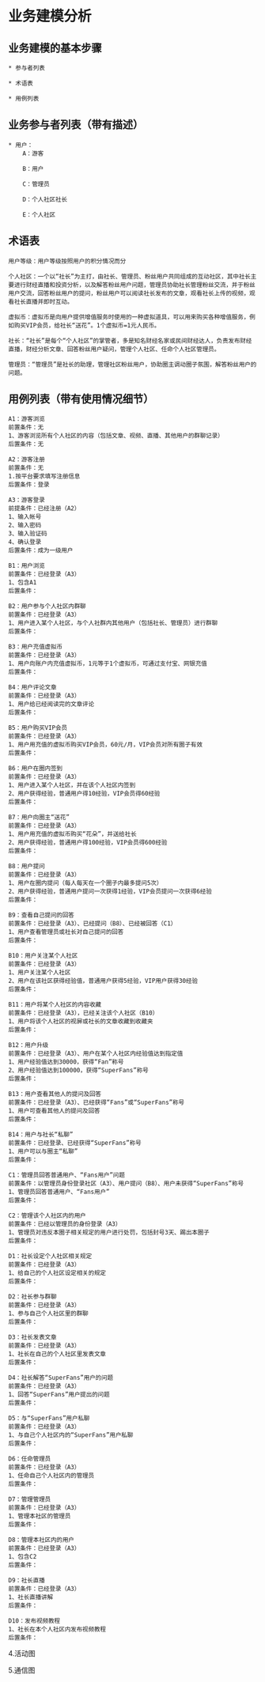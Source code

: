 ﻿# 业务建模分析

## 业务建模的基本步骤

	* 参与者列表

	* 术语表

	* 用例列表

## 业务参与者列表（带有描述）

	* 用户：
		A：游客

		B：用户

		C：管理员

		D：个人社区社长

		E：个人社区

## 术语表

	用户等级：用户等级按照用户的积分情况而分
		
	个人社区：一个以“社长”为主打，由社长、管理员、粉丝用户共同组成的互动社区，其中社长主要进行财经直播和投资分析，以及解答粉丝用户问题，管理员协助社长管理粉丝交流，并于粉丝用户交流，回答粉丝用户的提问，粉丝用户可以阅读社长发布的文章，观看社长上传的视频，观看社长直播并即时互动。

	虚拟币：虚拟币是向用户提供增值服务时使用的一种虚拟道具，可以用来购买各种增值服务，例如购买VIP会员，给社长“送花”。1个虚拟币=1元人民币。

	社长：“社长”是每个“个人社区”的掌管者，多是知名财经名家或民间财经达人，负责发布财经直播，财经分析文章、回答粉丝用户疑问，管理个人社区、任命个人社区管理员。

	管理员：“管理员”是社长的助理，管理社区粉丝用户，协助圈主调动圈子氛围，解答粉丝用户的问题。


## 用例列表（带有使用情况细节）
	
	A1：游客浏览
	前置条件：无
	1、游客浏览所有个人社区的内容（包括文章、视频、直播、其他用户的群聊记录）
	后置条件：无

	A2：游客注册
	前置条件：无
	1.按平台要求填写注册信息
	后置条件：登录

	A3：游客登录
	前提条件：已经注册（A2）
	1、输入帐号
	2、输入密码
	3、输入验证码
	4、确认登录
	后置条件：成为一级用户

	B1：用户浏览
	前置条件：已经登录（A3）
	1、包含A1
	后置条件：
	
	B2：用户参与个人社区内群聊
	前置条件：已经登录（A3）
	1、用户进入某个人社区，与个人社群内其他用户（包括社长、管理员）进行群聊
	后置条件：
	
	B3：用户充值虚拟币
	前置条件：已经登录（A3）
	1、用户向账户内充值虚拟币，1元等于1个虚拟币，可通过支付宝、网银充值
	后置条件：

	B4：用户评论文章
	前置条件：已经登录（A3）
	1、用户给已经阅读完的文章评论
	后置条件：
	
	B5：用户购买VIP会员
	前置条件：已经登录（A3）
	1、用户用充值的虚拟币购买VIP会员，60元/月，VIP会员对所有圈子有效
	后置条件：

	B6：用户在圈内签到
	前置条件：已经登录（A3）
	1、用户进入某个人社区，并在该个人社区内签到
	2、用户获得经验，普通用户得10经验，VIP会员得60经验
	后置条件：

	B7：用户向圈主“送花”
	前置条件：已经登录（A3）
	1、用户用充值的虚拟币购买“花朵”，并送给社长
	2、用户获得经验，普通用户得100经验，VIP会员得600经验
	后置条件：

	B8：用户提问
	前置条件：已经登录（A3）
	1、用户在圈内提问（每人每天在一个圈子内最多提问5次）
	2、用户获得经验，普通用户提问一次获得1经验，VIP会员提问一次获得6经验
	后置条件：
	
	B9：查看自己提问的回答
	前置条件：已经登录（A3）、已经提问（B8）、已经被回答（C1）
	1、用户查看管理员或社长对自己提问的回答
	后置条件：

	B10：用户关注某个人社区
	前置条件：已经登录（A3）
	1、用户关注某个人社区
	2、用户在该社区获得经验值，普通用户获得5经验，VIP用户获得30经验
	后置条件：

	B11：用户将某个人社区的内容收藏
	前置条件：已经登录（A3），已经关注该个人社区（B10）
	1、用户将该个人社区的视屏或社长的文章收藏到收藏夹
	后置条件：

	B12：用户升级
	前置条件：已经登录（A3）、用户在某个人社区内经验值达到指定值
	1、用户经验值达到30000，获得“Fan”称号
	2、用户经验值达到100000，获得“SuperFans”称号
	后置条件：

	B13：用户查看其他人的提问及回答
	前置条件：已经登录（A3）、已经获得“Fans”或“SuperFans”称号
	1、用户可查看其他人的提问及回答
	后置条件：

	B14：用户与社长“私聊”
	前置条件：已经登录、已经获得“SuperFans”称号
	1、用户可以与圈主“私聊”
	后置条件：

	C1：管理员回答普通用户、“Fans用户”问题
	前置条件：以管理员身份登录社区（A3）、用户提问（B8）、用户未获得“SuperFans”称号
	1、管理员回答普通用户、“Fans用户”
	后置条件：

	C2：管理该个人社区内的用户
	前置条件：已经以管理员的身份登录（A3）
	1、管理员对违反本圈子相关规定的用户进行处罚，包括封号3天、踢出本圈子
	后置条件：
	
	D1：社长设定个人社区相关规定
	前置条件：已经登录（A3）
	1、给自己的个人社区设定相关的规定
	后置条件：

	D2：社长参与群聊
	前置条件：已经登录（A3）
	1、参与自己个人社区里的群聊
	后置条件：

	D3：社长发表文章
	前置条件：已经登录（A3）
	1、社长在自己的个人社区里发表文章
	后置条件：

	D4：社长解答“SuperFans”用户的问题
	前置条件：已经登录（A3）
	1、回答“SuperFans”用户提出的问题
	后置条件：
	
	D5：与“SuperFans”用户私聊
	前置条件：已经登录（A3）
	1、与自己个人社区内的“SuperFans”用户私聊
	后置条件：
	
	D6：任命管理员
	前置条件：已经登录（A3）
	1、任命自己个人社区内的管理员
	后置条件：

	D7：管理管理员
	前置条件：已经登录（A3）
	1、管理本社区的管理员
	后置条件：

	D8：管理本社区内的用户
	前置条件：已经登录（A3）
	1、包含C2
	后置条件：

	D9：社长直播
	前置条件：已经登录（A3）
	1、社长直播讲解
	后置条件：

	D10：发布视频教程
	1、社长在本个人社区内发布视频教程
	后置条件：

4.活动图

5.通信图
